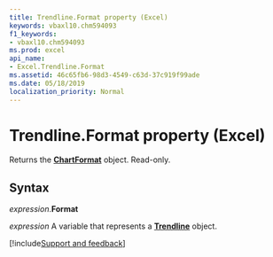 ```yaml
---
title: Trendline.Format property (Excel)
keywords: vbaxl10.chm594093
f1_keywords:
- vbaxl10.chm594093
ms.prod: excel
api_name:
- Excel.Trendline.Format
ms.assetid: 46c65fb6-98d3-4549-c63d-37c919f99ade
ms.date: 05/18/2019
localization_priority: Normal
---
```



# Trendline.Format property (Excel)

Returns the **[ChartFormat](Excel.ChartFormat.md)** object. Read-only.


## Syntax

_expression_.**Format**

_expression_ A variable that represents a **[Trendline](Excel.Trendline(object).md)** object.




[!include[Support and feedback](~/includes/feedback-boilerplate.md)]
